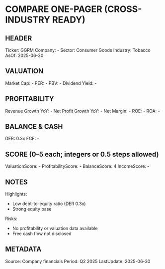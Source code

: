 # COMPARE ONE-PAGER (CROSS-INDUSTRY READY)

## HEADER
Ticker: GGRM
Company: -
Sector: Consumer Goods
Industry: Tobacco
AsOf: 2025-06-30

## VALUATION
Market Cap: -
PER: -
PBV: -
Dividend Yield: -

## PROFITABILITY
Revenue Growth YoY: -
Net Profit Growth YoY: -
Net Margin: -
ROE: -
ROA: -

## BALANCE & CASH
DER: 0.3x
FCF: -

## SCORE (0–5 each; integers or 0.5 steps allowed)
ValuationScore: -
ProfitabilityScore: -
BalanceScore: 4
IncomeScore: -

## NOTES
Highlights:
- Low debt-to-equity ratio (DER 0.3x)
- Strong equity base

Risks:
- No profitability or valuation data available
- Free cash flow not disclosed

## METADATA
Source: Company financials
Period: Q2 2025
LastUpdate: 2025-06-30